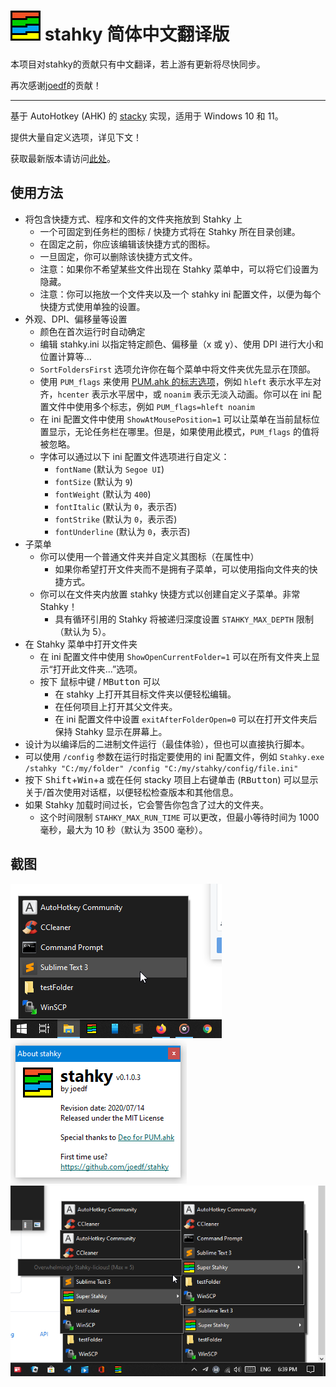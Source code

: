 # ![*](res/app48.png) stahky 简体中文翻译版

本项目对stahky的贡献只有中文翻译，若上游有更新将尽快同步。

再次感谢[joedf](https://github.com/joedf)的贡献！

-----------------------------------------------------------------------------

基于 AutoHotkey (AHK) 的 [stacky](https://github.com/pawelt/stacky) 实现，适用于 Windows 10 和 11。
  
提供大量自定义选项，详见下文！

获取最新版本请访问[此处](https://github.com/joedf/stahky/releases)。

## 使用方法
- 将包含快捷方式、程序和文件的文件夹拖放到 Stahky 上
  - 一个可固定到任务栏的图标 / 快捷方式将在 Stahky 所在目录创建。
  - 在固定之前，你应该编辑该快捷方式的图标。
  - 一旦固定，你可以删除该快捷方式文件。
  - 注意：如果你不希望某些文件出现在 Stahky 菜单中，可以将它们设置为隐藏。
  - 注意：你可以拖放一个文件夹以及一个 stahky ini 配置文件，以便为每个快捷方式使用单独的设置。
- 外观、DPI、偏移量等设置
  - 颜色在首次运行时自动确定
  - 编辑 stahky.ini 以指定特定颜色、偏移量（x 或 y）、使用 DPI 进行大小和位置计算等...
  - `SortFoldersFirst` 选项允许你在每个菜单中将文件夹优先显示在顶部。
  - 使用 `PUM_flags` 来使用 [PUM.ahk 的标志选项](res/docs/PUM_documentation.pdf)，例如 `hleft` 表示水平左对齐，`hcenter` 表示水平居中，或 `noanim` 表示无淡入动画。你可以在 ini 配置文件中使用多个标志，例如 `PUM_flags=hleft noanim`
  - 在 ini 配置文件中使用 `ShowAtMousePosition=1` 可以让菜单在当前鼠标位置显示，无论任务栏在哪里。但是，如果使用此模式，`PUM_flags` 的值将被忽略。
  - 字体可以通过以下 ini 配置文件选项进行自定义：
      - `fontName` (默认为 `Segoe UI`)
      - `fontSize` (默认为 `9`)
      - `fontWeight` (默认为 `400`)
      - `fontItalic` (默认为 `0`，表示否)
      - `fontStrike` (默认为 `0`，表示否)
      - `fontUnderline` (默认为 `0`，表示否)
- 子菜单
  - 你可以使用一个普通文件夹并自定义其图标（在属性中）
    - 如果你希望打开文件夹而不是拥有子菜单，可以使用指向文件夹的快捷方式。
  - 你可以在文件夹内放置 stahky 快捷方式以创建自定义子菜单。非常 Stahky！
    - 具有循环引用的 Stahky 将被递归深度设置 `STAHKY_MAX_DEPTH` 限制（默认为 5）。
- 在 Stahky 菜单中打开文件夹
  - 在 ini 配置文件中使用 `ShowOpenCurrentFolder=1` 可以在所有文件夹上显示“打开此文件夹...”选项。
  - 按下 <kbd>鼠标中键</kbd> / <kbd>MButton</kbd> 可以
    - 在 stahky 上打开其目标文件夹以便轻松编辑。
    - 在任何项目上打开其父文件夹。
    - 在 ini 配置文件中设置 `exitAfterFolderOpen=0` 可以在打开文件夹后保持 Stahky 显示在屏幕上。
- 设计为以编译后的二进制文件运行（最佳体验），但也可以直接执行脚本。
- 可以使用 `/config` 参数在运行时指定要使用的 ini 配置文件，例如 `Stahky.exe /stahky "C:/my/folder" /config "C:/my/stahky/config/file.ini"`
- 按下 <kbd>Shift</kbd>+<kbd>Win</kbd>+<kbd>a</kbd> 或在任何 stacky 项目上右键单击 (<kbd>RButton</kbd>) 可以显示关于/首次使用对话框，以便轻松检查版本和其他信息。
- 如果 Stahky 加载时间过长，它会警告你包含了过大的文件夹。
  - 这个时间限制 `STAHKY_MAX_RUN_TIME` 可以更改，但最小等待时间为 1000 毫秒，最大为 10 秒（默认为 3500 毫秒）。

## 截图
![screenshot1](res/screenshots/s1.png)
![about_dialog](res/screenshots/s3.png)
![screenshot2](res/screenshots/s2.png)
